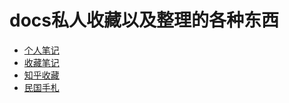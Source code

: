 # docs私人收藏以及整理的各种东西
- [个人笔记](个人笔记/README.md)
- [收藏笔记](收藏笔记/README.md)
- [知乎收藏](知乎收藏/README.md)
- [民国手札](民国手札/README.md)


